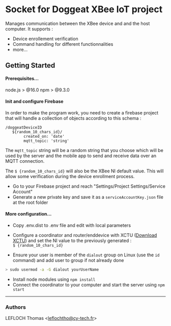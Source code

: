 # Socket for Doggeat XBee IoT project
Manages communication between the XBee device and and the host computer.
It supports : 
- Device enrollement verification
- Command handling for different functionnalities
- more...

## Getting Started

#### Prerequisites...

node.js > @16.0
npm > @9.3.0
#### Init and configure Firebase

In order to make the program work, you need to create a firebase project that will handle a collection of objects according to this schema :

```
/doggeatDeviceID
   ${random_10_chars_id}/
        created_on: 'date'
        mqtt_topic: 'string'
```

The `mqtt_topic` string will be a random string that you choose which will be used by the server and the mobile app to send and receive data over an MQTT connection.

The `$ {random_10_chars_id}` will also be the XBee NI default value. This will allow some verification during the device enrollment process. 

* Go to your Firebase project and reach "Settings/Project Settings/Service Account"
* Generate a new private key and save it as a `serviceAccountKey.json` file at the root folder


#### More configuration...
* Copy .env.dist to .env file and edit with local parameters

* Configure a coordinator and router/enddevice with XCTU ([Download XCTU](https://www.digi.com/products/embedded-systems/digi-xbee/digi-xbee-tools/xctu#productsupport-utilities)) and set the NI value to the previously generated : `$ {random_10_chars_id}`

* Ensure your user is member of the `dialout` group on Linux (use the `id` command) and add user to group if not already done
```sh
> sudo usermod -a -G dialout yourUserName
``` 
* Install node modules using `npm install`
* Connect the coordinator to your computer and start the server using  `npm start`

---

### Authors
LEFLOCH Thomas <<leflochtho@cy-tech.fr>>
